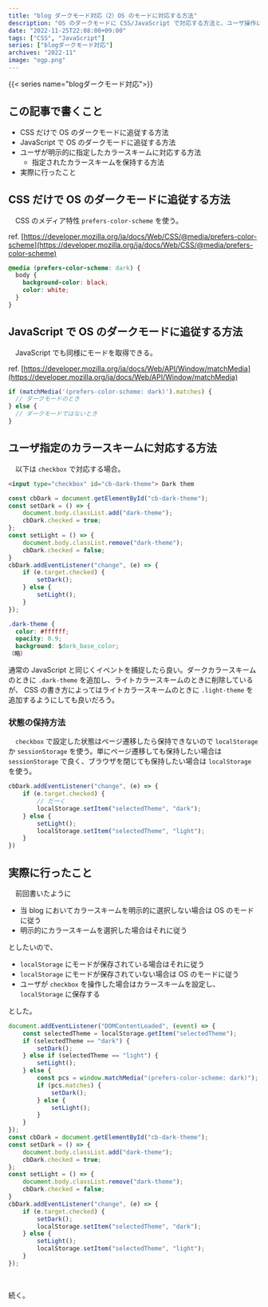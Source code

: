 ```yaml
---
title: "blog ダークモード対応（2）OS のモードに対応する方法"
description: "OS のダークモードに CSS/JavaScript で対応する方法と、ユーザ操作に対応する方法。"
date: "2022-11-25T22:08:00+09:00"
tags: ["CSS", "JavaScript"]
series: ["blogダークモード対応"]
archives: "2022-11"
image: "ogp.png"
---
```




{{< series name="blogダークモード対応">}}  
## この記事で書くこと

- CSS だけで OS のダークモードに追従する方法
- JavaScript で OS のダークモードに追従する方法
- ユーザが明示的に指定したカラースキームに対応する方法
	- 指定されたカラースキームを保持する方法
- 実際に行ったこと

## CSS だけで OS のダークモードに追従する方法

　CSS のメディア特性 `prefers-color-scheme` を使う。

ref. [https://developer.mozilla.org/ja/docs/Web/CSS/@media/prefers-color-scheme](https://developer.mozilla.org/ja/docs/Web/CSS/@media/prefers-color-scheme) 


```css
@media (prefers-color-scheme: dark) {
  body {
    background-color: black;
    color: white;
  }
}
```

## JavaScript で OS のダークモードに追従する方法

　JavaScript でも同様にモードを取得できる。

ref. [https://developer.mozilla.org/ja/docs/Web/API/Window/matchMedia](https://developer.mozilla.org/ja/docs/Web/API/Window/matchMedia)


```javascript
if (matchMedia('(prefers-color-scheme: dark)').matches) {
  // ダークモードのとき
} else {
  // ダークモードではないとき
}
```

## ユーザ指定のカラースキームに対応する方法

　以下は `checkbox` で対応する場合。


```html
<input type="checkbox" id="cb-dark-theme"> Dark them
```


```javascript
const cbDark = document.getElementById("cb-dark-theme");
const setDark = () => {
    document.body.classList.add("dark-theme");
    cbDark.checked = true;
};
const setLight = () => {
    document.body.classList.remove("dark-theme");
    cbDark.checked = false;
}
cbDark.addEventListener("change", (e) => {
    if (e.target.checked) {
        setDark();
    } else {
        setLight();
    }
});

```


```css
.dark-theme {
  color: #ffffff;
  opacity: 0.9;
  background: $dark_base_color;
（略）
```

通常の JavaScript と同じくイベントを捕捉したら良い。ダークカラースキームのときに `.dark-theme` を追加し、ライトカラースキームのときに削除しているが、 CSS の書き方によってはライトカラースキームのときに `.light-theme` を追加するようにしても良いだろう。

### 状態の保持方法

　`checkbox` で設定した状態はページ遷移したら保持できないので `localStorage` か `sessionStorage` を使う。単にページ遷移しても保持したい場合は `sessionStorage` で良く、ブラウザを閉じても保持したい場合は `localStorage` を使う。


```javascript
cbDark.addEventListener("change", (e) => {
    if (e.target.checked) {
        // だーく
        localStorage.setItem("selectedTheme", "dark");
    } else {
        setLight();
        localStorage.setItem("selectedTheme", "light");
    }
})
```

## 実際に行ったこと

　前回書いたように

- 当 blog においてカラースキームを明示的に選択しない場合は OS のモードに従う
- 明示的にカラースキームを選択した場合はそれに従う

としたいので、

- `localStorage` にモードが保存されている場合はそれに従う
- `localStorage` にモードが保存されていない場合は OS のモードに従う
- ユーザが `checkbox` を操作した場合はカラースキームを設定し、 `localStorage` に保存する

とした。


```javascript
document.addEventListener("DOMContentLoaded", (event) => {
    const selectedTheme = localStorage.getItem("selectedTheme");
    if (selectedTheme == "dark") {
        setDark();
    } else if (selectedTheme == "light") {
        setLight();
    } else {
        const pcs = window.matchMedia("(prefers-color-scheme: dark)"); 
        if (pcs.matches) {
            setDark();
        } else {
            setLight();
        }
    }
});
const cbDark = document.getElementById("cb-dark-theme");
const setDark = () => {
    document.body.classList.add("dark-theme");
    cbDark.checked = true;
};
const setLight = () => {
    document.body.classList.remove("dark-theme");
    cbDark.checked = false;
}
cbDark.addEventListener("change", (e) => {
    if (e.target.checked) {
        setDark();
        localStorage.setItem("selectedTheme", "dark");
    } else {
        setLight();
        localStorage.setItem("selectedTheme", "light");
    }
});
```

<br/>

続く。
